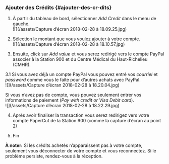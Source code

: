 ### Ajouter des Crédits {#ajouter-des-cr-dits}

1. À partir du tableau de bord, sélectionner _Add Credit_ dans le menu de gauche.  
   ![](/assets/Capture d’écran 2018-02-28 à 18.09.25.jpg)

2. Sélection le montant que vous voulez ajouter à votre compte.  
   ![](/assets/Capture d’écran 2018-02-28 à 18.10.57.jpg)

3. Ensuite, click sur _Add value_ et vous serez redirigé vers le compte PayPal associer à la Station 900 et du Centre Médical du Haut-Richelieu \(CMHR\).

3.1  Si vous avez déjà un compte PayPal vous pouvez entré vos _courriel_ et _password_ comme vous le faîte pour d’autres achats avec PayPal.  
![](/assets/Capture d’écran 2018-02-28 à 18.20.04.jpg)

Si vous n’avez pas de compte, vous pouvez seulement entrer vos informations de paiement \(_Pay with credit or Visa Debit card_\).  
![](/assets/Capture d’écran 2018-02-28 à 18.22.29.jpg)

4. Après avoir finaliser la transaction vous serez redirigez vers votre compte PaperCut de la Station 900 \(comme la capture d’écran au point 2\)

5. Fin

**À noter:** Si les crédits achetés n’apparaissent pas à votre compte, seulement vous déconnecter de votre compte et vous reconnectez. Si le problème persiste, rendez-vous à la réception.


